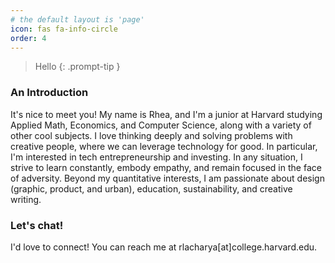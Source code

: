 ```yaml
---
# the default layout is 'page'
icon: fas fa-info-circle
order: 4
---
```


> Hello
{: .prompt-tip }

### **An Introduction**

It's nice to meet you! My name is Rhea, and I'm a junior at Harvard studying Applied Math, Economics, and Computer Science, along with a variety of other cool subjects. I love thinking deeply and solving problems with creative people, where we can leverage technology for good. In particular, I'm interested in tech entrepreneurship and investing. In any situation, I strive to learn constantly, embody empathy, and remain focused in the face of adversity. Beyond my quantitative interests, I am passionate about design (graphic, product, and urban), education, sustainability, and creative writing. 


### **Let's chat!**
I'd love to connect! You can reach me at rlacharya[at]college.harvard.edu.


